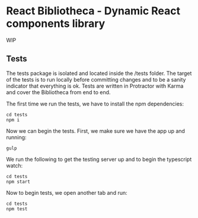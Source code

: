 # React Bibliotheca - Dynamic React components library
WIP

## Tests

The tests package is isolated and located inside the /tests folder.
The target of the tests is to run locally before committing changes and to be a sanity indicator that everything is ok.
Tests are written in Protractor with Karma and cover the Bibliotheca from end to end.

The first time we run the tests, we have to install the npm dependencies:
```
cd tests
npm i
```
Now we can begin the tests.
First, we make sure we have the app up and running:
```
gulp
```
We run the following to get the testing server up and to begin the typescript watch:
```
cd tests
npm start
```
Now to begin tests, we open another tab and run:
```
cd tests
npm test
```
